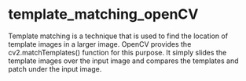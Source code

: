 # template_matching_openCV
Template matching is a technique that is used to find the location of template images in a larger image. OpenCV provides the cv2.matchTemplates() function for this purpose. It simply slides the template images over the input image and compares the templates and patch under the input image.
